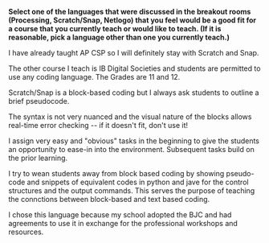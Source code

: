 
**Select one of the languages that were discussed in the breakout rooms (Processing, Scratch/Snap, Netlogo) that you feel would be a good fit for a course that you currently teach or would like to teach. (If it is reasonable, pick a language other than one you currently teach.)**

I have already taught AP CSP so I will definitely stay with Scratch and Snap.

The other course I teach is IB Digital Societies and students are permitted to use any coding language. The Grades are 11 and 12.

Scratch/Snap is a block-based coding but I always ask students to outline a brief pseudocode.

The syntax is not very nuanced and the visual nature of the blocks allows real-time error checking -- if it doesn't fit, don't use it!

I assign very easy and "obvious" tasks in the beginning to give the students an opportunity to ease-in into the environment. Subsequent tasks build on the prior learning.

I try to wean students away from block based coding by showing pseudo-code and snippets of equivalent codes in python and jave for the control structures and the output commands. This serves the purpose of teaching the connctions between block-based and text based coding.

I chose this language because my school adopted the BJC and had agreements to use it in exchange for the professional workshops and resources.
